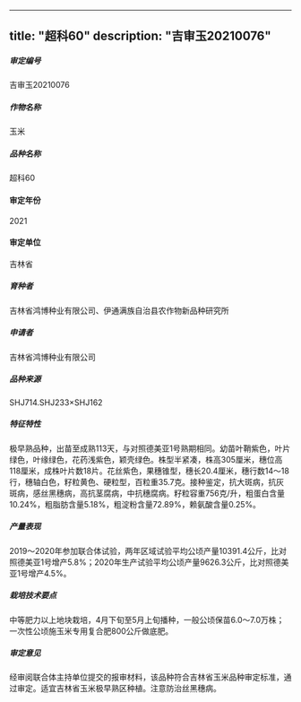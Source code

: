 
---
title: "超科60"
description: "吉审玉20210076"
---
##### 审定编号 
吉审玉20210076

##### 作物名称
玉米

##### 品种名称
超科60

#### 审定年份
2021	

#### 审定单位
吉林省

##### 育种者
吉林省鸿博种业有限公司、伊通满族自治县农作物新品种研究所

##### 申请者
吉林省鸿博种业有限公司

##### 品种来源
SHJ714.SHJ233×SHJ162

##### 特征特性
极早熟品种，出苗至成熟113天，与对照德美亚1号熟期相同。幼苗叶鞘紫色，叶片绿色，叶缘绿色，花药浅紫色，颖壳绿色。株型半紧凑，株高305厘米，穗位高118厘米，成株叶片数18片。花丝紫色，果穗锥型，穗长20.4厘米，穗行数14～18行，穗轴白色，籽粒黄色、硬粒型，百粒重35.7克。接种鉴定，抗大斑病，抗灰斑病，感丝黑穗病，高抗茎腐病，中抗穗腐病。籽粒容重756克/升，粗蛋白含量10.24%，粗脂肪含量5.18%，粗淀粉含量72.89%，赖氨酸含量0.25%。

##### 产量表现
2019～2020年参加联合体试验，两年区域试验平均公顷产量10391.4公斤，比对照德美亚1号增产5.8%；2020年生产试验平均公顷产量9626.3公斤，比对照德美亚1号增产4.5%。

##### 栽培技术要点
中等肥力以上地块栽培，4月下旬至5月上旬播种，一般公顷保苗6.0～7.0万株；一次性公顷施玉米专用复合肥800公斤做底肥。

##### 审定意见
经审阅联合体主持单位提交的报审材料，该品种符合吉林省玉米品种审定标准，通过审定。适宜吉林省玉米极早熟区种植。注意防治丝黑穗病。



